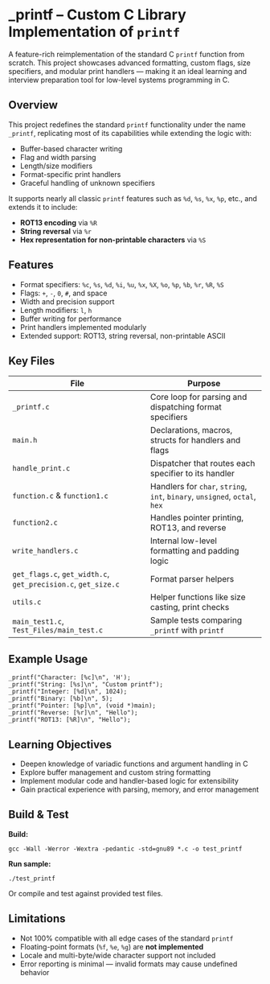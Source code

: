 #  _printf – Custom C Library Implementation of `printf`

A feature-rich reimplementation of the standard C `printf` function from scratch. This project showcases advanced formatting, custom flags, size specifiers, and modular print handlers — making it an ideal learning and interview preparation tool for low-level systems programming in C.

##  Overview

This project redefines the standard `printf` functionality under the name `_printf`, replicating most of its capabilities while extending the logic with:

- Buffer-based character writing
- Flag and width parsing
- Length/size modifiers
- Format-specific print handlers
- Graceful handling of unknown specifiers

It supports nearly all classic `printf` features such as `%d`, `%s`, `%x`, `%p`, etc., and extends it to include:

- **ROT13 encoding** via `%R`
- **String reversal** via `%r`
- **Hex representation for non-printable characters** via `%S`

##  Features

- Format specifiers: `%c`, `%s`, `%d`, `%i`, `%u`, `%x`, `%X`, `%o`, `%p`, `%b`, `%r`, `%R`, `%S`
- Flags: `+`, `-`, `0`, `#`, and space
- Width and precision support
- Length modifiers: `l`, `h`
- Buffer writing for performance
- Print handlers implemented modularly
- Extended support: ROT13, string reversal, non-printable ASCII

##  Key Files

| File                                             | Purpose                                                       |
|--------------------------------------------------|---------------------------------------------------------------|
| `_printf.c`                                      | Core loop for parsing and dispatching format specifiers       |
| `main.h`                                         | Declarations, macros, structs for handlers and flags          |
| `handle_print.c`                                 | Dispatcher that routes each specifier to its handler          |
| `function.c` & `function1.c`                     | Handlers for `char`, `string`, `int`, `binary`, `unsigned`, `octal`, `hex` |
| `function2.c`                                    | Handles pointer printing, ROT13, and reverse                  |
| `write_handlers.c`                               | Internal low-level formatting and padding logic               |
| `get_flags.c`, `get_width.c`, `get_precision.c`, `get_size.c` | Format parser helpers                             |
| `utils.c`                                        | Helper functions like size casting, print checks              |
| `main_test1.c`, `Test_Files/main_test.c`         | Sample tests comparing `_printf` with `printf`                |

##  Example Usage

```
_printf("Character: [%c]\n", 'H');
_printf("String: [%s]\n", "Custom printf");
_printf("Integer: [%d]\n", 1024);
_printf("Binary: [%b]\n", 5);
_printf("Pointer: [%p]\n", (void *)main);
_printf("Reverse: [%r]\n", "Hello");
_printf("ROT13: [%R]\n", "Hello");
```

##  Learning Objectives

- Deepen knowledge of variadic functions and argument handling in C
- Explore buffer management and custom string formatting
- Implement modular code and handler-based logic for extensibility
- Gain practical experience with parsing, memory, and error management

##  Build & Test

**Build:**
```
gcc -Wall -Werror -Wextra -pedantic -std=gnu89 *.c -o test_printf
```

**Run sample:**
```
./test_printf
```
Or compile and test against provided test files.

##  Limitations

- Not 100% compatible with all edge cases of the standard `printf`
- Floating-point formats (`%f`, `%e`, `%g`) are **not implemented**
- Locale and multi-byte/wide character support not included
- Error reporting is minimal — invalid formats may cause undefined behavior


